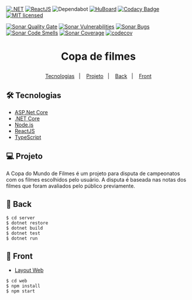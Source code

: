 [![.NET](https://github.com/joasimonson/CopaFilmes/actions/workflows/server.yml/badge.svg)](https://github.com/joasimonson/CopaFilmes/actions/workflows/server.yml)
[![ReactJS](https://github.com/joasimonson/CopaFilmes/actions/workflows/web.yml/badge.svg)](https://github.com/joasimonson/CopaFilmes/actions/workflows/web.yml)
![Dependabot](https://api.dependabot.com/badges/status?host=github&repo=joasimonson/CopaFilmes)
[![HuBoard](https://img.shields.io/badge/Hu-Board-7965cc.svg)](https://huboard.com/joasimonson/CopaFilmes)
[![Codacy Badge](https://api.codacy.com/project/badge/Grade/64697a5f938a47cb9b90f00f76b50ccc)](https://app.codacy.com/gh/joasimonson/CopaFilmes?utm_source=github.com&utm_medium=referral&utm_content=joasimonson/CopaFilmes&utm_campaign=Badge_Grade_Settings)
[![MIT licensed](https://img.shields.io/badge/license-MIT-blue.svg)](https://github.com/joasimonson/CopaFilmes/blob/master/LICENSE)

[![Sonar Quality Gate](https://sonarcloud.io/api/project_badges/measure?project=joasimonson_CopaFilmes&metric=alert_status)](https://sonarcloud.io/project/issues?id=joasimonson_CopaFilmes)
[![Sonar Vulnerabilities](https://sonarcloud.io/api/project_badges/measure?project=joasimonson_CopaFilmes&metric=vulnerabilities)](https://sonarcloud.io/project/issues?id=joasimonson_CopaFilmes&resolved=false&types=VULNERABILITY)
[![Sonar Bugs](https://sonarcloud.io/api/project_badges/measure?project=joasimonson_CopaFilmes&metric=bugs)](https://sonarcloud.io/project/issues?id=joasimonson_CopaFilmes&resolved=false&types=BUG)
[![Sonar Code Smells](https://sonarcloud.io/api/project_badges/measure?project=joasimonson_CopaFilmes&metric=code_smells)](https://sonarcloud.io/project/issues?id=joasimonson_CopaFilmes&resolved=false&types=CODE_SMELL)
[![Sonar Coverage](https://sonarcloud.io/api/project_badges/measure?project=joasimonson_CopaFilmes&metric=coverage)](https://sonarcloud.io/component_measures?id=joasimonson_CopaFilmes&metric=coverage)
[![codecov](https://codecov.io/gh/joasimonson/CopaFilmes/branch/main/graph/badge.svg?token=F35YGD5JZ3)](https://codecov.io/gh/joasimonson/CopaFilmes)

<h1 align="center">
    <p>Copa de filmes</p>
</h1>

<p align="center">
    <a href="#-tecnologias">Tecnologias</a>&nbsp;&nbsp;&nbsp;|&nbsp;&nbsp;&nbsp;
    <a href="#-projeto">Projeto</a>&nbsp;&nbsp;&nbsp;|&nbsp;&nbsp;&nbsp;
    <a href="#-back">Back</a>&nbsp;&nbsp;&nbsp;|&nbsp;&nbsp;&nbsp;
    <a href="#-front">Front</a>
</p>

## 🛠 Tecnologias

*   [ASP.Net Core](https://docs.microsoft.com/pt-br/aspnet/core/)
*   [.NET Core](https://dotnet.microsoft.com/)
*   [Node.js](https://nodejs.org/en/)
*   [ReactJS](https://reactjs.org)
*   [TypeScript](https://www.typescriptlang.org/)

## 💻 Projeto

A Copa do Mundo de Filmes é um projeto para disputa de campeonatos com os filmes escolhidos pelo usuário.
A disputa é baseada nas notas dos filmes que foram avaliados pelo público previamente.

## 🧠 Back

```shell
$ cd server
$ dotnet restore
$ dotnet build
$ dotnet test
$ dotnet run
```

## 🔖 Front
*   [Layout Web](https://www.figma.com/file/85XOrFgiB0nKqKZD8GSdWp/Copa-de-Filmes?node-id=6%3A66)

```shell
$ cd web
$ npm install
$ npm start
```

